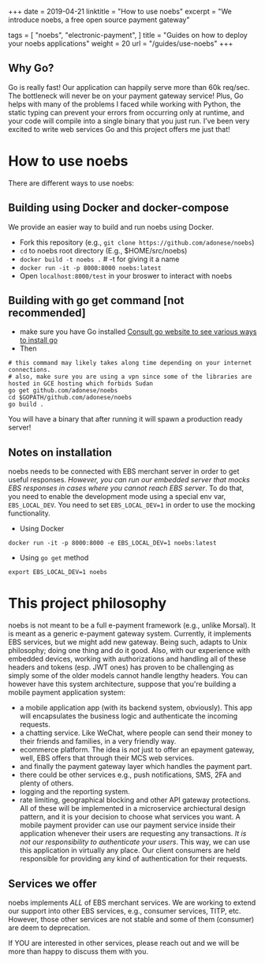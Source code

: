 +++
date = 2019-04-21
linktitle = "How to use noebs"
excerpt = "We introduce noebs, a free open source payment gateway"

tags =  [
	"noebs",
	 "electronic-payment",
]
title = "Guides on how to deploy your noebs applications"
weight = 20
url = "/guides/use-noebs"
+++
## Why Go?

Go is really fast! Our application can happily serve more than 60k req/sec. The bottleneck will never be on your payment gateway service! Plus, Go helps with many of the problems I faced while working with Python, the static typing can prevent your errors from occurring only at runtime, and your code will compile into a single binary that you just run. I’ve been very excited to write web services Go and this project offers me just that!

# How to use noebs
There are different ways to use noebs:

## Building using Docker and docker-compose
We provide an easier way to build and run noebs using Docker.
- Fork this repository (e.g., `git clone https://github.com/adonese/noebs`)
- `cd` to noebs root directory (E.g., $HOME/src/noebs)
- `docker build -t noebs .`  # -t for giving it a name
- `docker run -it -p 8000:8000 noebs:latest`
- Open `localhost:8000/test` in your broswer to interact with noebs


## Building with go get command [not recommended]
- make sure you have Go installed [Consult go website to see various ways to install go](https://golang.org)
- Then
```shell
# this command may likely takes along time depending on your internet connections.
# also, make sure you are using a vpn since some of the libraries are hosted in GCE hosting which forbids Sudan
go get github.com/adonese/noebs
cd $GOPATH/github.com/adonese/noebs
go build .
```
You will have a binary that after running it will spawn a production ready server!

## Notes on installation
noebs needs to be connected with EBS merchant server in order to get useful responses. *However, you can run our embedded server that mocks EBS responses in cases where you cannot reach EBS server*. To do that, you need to enable the development mode using a special env var, `EBS_LOCAL_DEV`. You need to set `EBS_LOCAL_DEV=1` in order to use the mocking functionality.

- Using Docker
```shell
docker run -it -p 8000:8000 -e EBS_LOCAL_DEV=1 noebs:latest
```

- Using `go get` method
```shell
export EBS_LOCAL_DEV=1 noebs
```

# This project philosophy
noebs is not meant to be a full e-payment framework (e.g., unlike Morsal). It is meant as a generic e-payment gateway system. Currently, it implements EBS services, but we might add new gateway. Being such, adapts to Unix philosophy; doing one thing and do it good. Also, with our experience with embedded devices, working with authorizations and handling all of these headers and tokens (esp. JWT ones) has proven to be challenging as simply some of the older models cannot handle lengthy headers.
You can however have this system architecture, suppose that you're building a mobile payment application system:
- a mobile application app (with its backend system, obviously). This app will encapsulates the business logic and authenticate the incoming requests.
- a chatting service. Like WeChat, where people can send their money to their friends and families, in a very friendly way.
- ecommerce platform. The idea is _not_ just to offer an epayment gateway, well, EBS offers that through their MCS web services.
- and finally the payment gateway layer which handles the payment part.
- there could be other services e.g., push notifications, SMS, 2FA and plenty of others.
- logging and the reporting system.
- rate limiting, geographical blocking and other API gateway protections.
All of these will be implemented in a microservice archiectural design pattern, and it is your decision to choose what services you want. A mobile payment provider can use our payment service inside their application whenever their users are requesting any transactions. _It is not our responsibility to authenticate your users_. This way, we can use this application in virtually any place. Our client consumers are held responsible for providing any kind of authentication for their requests.


## Services we offer
noebs implements *ALL* of EBS merchant services. We are working to extend our support into other EBS services, e.g., consumer services, TITP, etc. However, those other services are not stable and some of them (consumer) are deem to deprecation.

If YOU are interested in other services, please reach out and we will be more than happy to discuss them with you.
